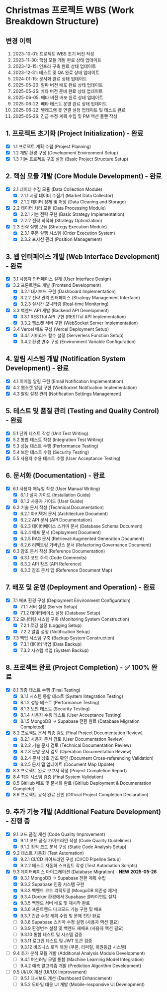 # Christmas 프로젝트 WBS (Work Breakdown Structure)

## 변경 이력
1. 2023-10-01: 프로젝트 WBS 초기 버전 작성
2. 2023-11-30: 핵심 모듈 개발 완료 상태 업데이트
3. 2023-12-15: 인프라 구축 완료 상태 업데이트
4. 2023-12-31: 테스트 및 QA 완료 상태 업데이트
5. 2024-01-15: 문서화 완료 상태 업데이트
6. 2025-05-20: 알파 버전 배포 완료 상태 업데이트
7. 2025-05-25: 베타 버전 준비 완료 상태 업데이트
8. 2025-06-05: 베타 버전 배포 완료 상태 업데이트
9. 2025-06-22: 베타 테스트 운영 완료 상태 업데이트
10. 2025-06-22: 텔레그램 봇 연결 설정 업데이트 및 테스트 완료
11. 2025-05-26: 긴급 수정 계획 수립 및 PM 액션 플랜 작성

## 1. 프로젝트 초기화 (Project Initialization) - 완료
- [x] 1.1 프로젝트 계획 수립 (Project Planning)
- [x] 1.2 개발 환경 구성 (Development Environment Setup)
- [x] 1.3 기본 프로젝트 구조 설정 (Basic Project Structure Setup)

## 2. 핵심 모듈 개발 (Core Module Development) - 완료
- [x] 2.1 데이터 수집 모듈 (Data Collection Module)
  - [x] 2.1.1 시장 데이터 수집기 (Market Data Collector)
  - [x] 2.1.2 데이터 정제 및 저장 (Data Cleaning and Storage)
- [x] 2.2 데이터 처리 모듈 (Data Processing Module)
  - [x] 2.2.1 기본 전략 구현 (Basic Strategy Implementation)
  - [x] 2.2.2 전략 최적화 (Strategy Optimization)
- [x] 2.3 전략 실행 모듈 (Strategy Execution Module)
  - [x] 2.3.1 주문 실행 시스템 (Order Execution System)
  - [x] 2.3.2 포지션 관리 (Position Management)

## 3. 웹 인터페이스 개발 (Web Interface Development) - 완료
- [x] 3.1 사용자 인터페이스 설계 (User Interface Design)
- [x] 3.2 프론트엔드 개발 (Frontend Development)
  - [x] 3.2.1 대시보드 구현 (Dashboard Implementation)
  - [x] 3.2.2 전략 관리 인터페이스 (Strategy Management Interface)
  - [x] 3.2.3 실시간 모니터링 (Real-time Monitoring)
- [x] 3.3 백엔드 API 개발 (Backend API Development)
  - [x] 3.3.1 RESTful API 구현 (RESTful API Implementation)
  - [x] 3.3.2 웹소켓 서버 구현 (WebSocket Server Implementation)
- [x] 3.4 Vercel 배포 구성 (Vercel Deployment Setup)
  - [x] 3.4.1 서버리스 함수 설정 (Serverless Function Setup)
  - [x] 3.4.2 환경 변수 구성 (Environment Variable Configuration)

## 4. 알림 시스템 개발 (Notification System Development) - 완료
- [x] 4.1 이메일 알림 구현 (Email Notification Implementation)
- [x] 4.2 웹소켓 알림 구현 (WebSocket Notification Implementation)
- [x] 4.3 알림 설정 관리 (Notification Settings Management)

## 5. 테스트 및 품질 관리 (Testing and Quality Control) - 완료
- [x] 5.1 단위 테스트 작성 (Unit Test Writing)
- [x] 5.2 통합 테스트 작성 (Integration Test Writing)
- [x] 5.3 성능 테스트 수행 (Performance Testing)
- [x] 5.4 보안 테스트 수행 (Security Testing)
- [x] 5.5 사용자 수용 테스트 수행 (User Acceptance Testing)

## 6. 문서화 (Documentation) - 완료
- [x] 6.1 사용자 매뉴얼 작성 (User Manual Writing)
  - [x] 6.1.1 설치 가이드 (Installation Guide)
  - [x] 6.1.2 사용자 가이드 (User Guide)
- [x] 6.2 기술 문서 작성 (Technical Documentation)
  - [x] 6.2.1 아키텍처 문서 (Architecture Document)
  - [x] 6.2.2 API 문서 (API Documentation)
  - [x] 6.2.3 데이터베이스 스키마 문서 (Database Schema Document)
  - [x] 6.2.4 배포 문서 (Deployment Document)
  - [x] 6.2.5 RAG 문서 (Retrieval-Augmented Generation Document)
  - [x] 6.2.6 리팩토링 거버넌스 문서 (Refactoring Governance Document)
- [x] 6.3 참조 문서 작성 (Reference Documentation)
  - [x] 6.3.1 코드 주석 (Code Comments)
  - [x] 6.3.2 API 참조 (API Reference)
  - [x] 6.3.3 참조 문서 맵 (Reference Document Map)

## 7. 배포 및 운영 (Deployment and Operation) - 완료
- [x] 7.1 배포 환경 구성 (Deployment Environment Configuration)
  - [x] 7.1.1 서버 설정 (Server Setup)
  - [x] 7.1.2 데이터베이스 설정 (Database Setup)
- [x] 7.2 모니터링 시스템 구축 (Monitoring System Construction)
  - [x] 7.2.1 로깅 설정 (Logging Setup)
  - [x] 7.2.2 알림 설정 (Notification Setup)
- [x] 7.3 백업 시스템 구축 (Backup System Construction)
  - [x] 7.3.1 데이터 백업 (Data Backup)
  - [x] 7.3.2 시스템 백업 (System Backup)

## 8. 프로젝트 완료 (Project Completion) - ✅ 100% 완료
- [x] 8.1 최종 테스트 수행 (Final Testing)
  - [x] 8.1.1 시스템 통합 테스트 (System Integration Testing)
  - [x] 8.1.2 성능 테스트 (Performance Testing)
  - [x] 8.1.3 보안 테스트 (Security Testing)
  - [x] 8.1.4 사용자 수용 테스트 (User Acceptance Testing)
  - [x] 8.1.5 MongoDB → Supabase 전환 완료 (Database Migration Completed)
- [x] 8.2 프로젝트 문서 최종 검토 (Final Project Documentation Review)
  - [x] 8.2.1 사용자 문서 검토 (User Documentation Review)
  - [x] 8.2.2 기술 문서 검토 (Technical Documentation Review)
  - [x] 8.2.3 운영 문서 검토 (Operation Documentation Review)
  - [x] 8.2.4 문서 상호 참조 확인 (Document Cross-referencing Validation)
  - [x] 8.2.5 문서 맵 업데이트 (Document Map Update)
- [x] 8.3 프로젝트 완료 보고서 작성 (Project Completion Report)
- [x] 8.4 최종 시스템 검증 (Final System Validation)
- [x] 8.5 GitHub 배포 및 문서화 완료 (GitHub Deployment & Documentation Complete)
- [x] 8.6 프로젝트 공식 완료 선언 (Official Project Completion Declaration)

## 9. 추가 기능 개발 (Additional Feature Development) - 진행 중
- [x] 9.1 코드 품질 개선 (Code Quality Improvement)
  - [x] 9.1.1 코드 품질 가이드라인 작성 (Code Quality Guidelines)
  - [x] 9.1.2 정적 코드 분석 구성 (Static Code Analysis Setup)
- [x] 9.2 테스트 자동화 (Test Automation)
  - [x] 9.2.1 CI/CD 파이프라인 구성 (CI/CD Pipeline Setup)
  - [x] 9.2.2 테스트 자동화 스크립트 작성 (Test Automation Scripts)
- [x] 9.3 데이터베이스 마이그레이션 (Database Migration) - **NEW 2025-05-26**
  - [x] 9.3.1 MongoDB → Supabase 전환 계획 수립
  - [x] 9.3.2 Supabase 인증 시스템 구현
  - [x] 9.3.3 백엔드 코드 리팩토링 (MongoDB 의존성 제거)
  - [x] 9.3.4 Docker 환경에서 Supabase 클라이언트 설치
  - [x] 9.3.5 백엔드 서버 배포 및 재시작 완료
  - [x] 9.3.6 프론트엔드 다크모드 기능 구현 및 배포
  - [x] 9.3.7 긴급 수정 계획 수립 및 문제 진단 완료
  - [ ] 9.3.8 Supabase 스키마 수정 실행 (사용자 액션 필요)
  - [ ] 9.3.9 환경변수 설정 및 백엔드 재배포 (사용자 액션 필요)
  - [ ] 9.3.10 통합 테스트 및 시스템 검증
  - [ ] 9.3.11 로그인 테스트 및 JWT 토큰 검증
  - [ ] 9.3.12 비즈니스 로직 복원 (쿠폰, 리퍼럴, 회원등급 시스템)
- [ ] 9.4 추가 분석 모듈 개발 (Additional Analysis Module Development)
  - [ ] 9.4.1 머신러닝 모델 통합 (Machine Learning Model Integration)
  - [ ] 9.4.2 예측 알고리즘 개발 (Prediction Algorithm Development)
- [ ] 9.5 UI/UX 개선 (UI/UX Improvement)
  - [ ] 9.5.1 대시보드 개선 (Dashboard Enhancement)
  - [ ] 9.5.2 모바일 대응 UI 개발 (Mobile-responsive UI Development) 